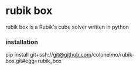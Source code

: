 # rubik box

rubik box is a Rubik's cube solver written in python

### installation

pip install git+ssh://git@github.com/colonelmo/rubik-box.git#egg=rubik_box

